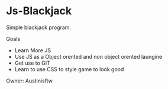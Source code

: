 # Js-Blackjack
Simple blackjack program.

Goals

- Learn More JS
- Use JS as a Object orented and non object orented laungine 
- Get use to GIT
- Learn to use CSS to style game to look good


Owner: Austinisftw


